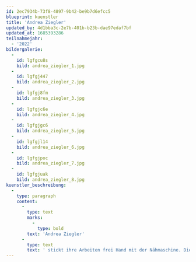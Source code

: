 ```yaml
---
id: 2ec7934b-73f8-4897-9b42-be9b7d6efcc5
blueprint: kuenstler
title: 'Andrea Ziegler'
updated_by: 4d1bba3c-2e7b-401b-b23b-dae97edaf7bf
updated_at: 1685393286
teilnahmejahr:
  - '2022'
bildergalerie:
  -
    id: lgfgcu8s
    bild: andrea_ziegler_1.jpg
  -
    id: lgfgj447
    bild: andrea_ziegler_2.jpg
  -
    id: lgfgj8fm
    bild: andrea_ziegler_3.jpg
  -
    id: lgfgjc6e
    bild: andrea_ziegler_4.jpg
  -
    id: lgfgjgc6
    bild: andrea_ziegler_5.jpg
  -
    id: lgfgjl14
    bild: andrea_ziegler_6.jpg
  -
    id: lgfgjpoc
    bild: andrea_ziegler_7.jpg
  -
    id: lgfgjuak
    bild: andrea_ziegler_8.jpg
kuenstler_beschreibung:
  -
    type: paragraph
    content:
      -
        type: text
        marks:
          -
            type: bold
        text: 'Andrea Ziegler'
      -
        type: text
        text: ' stickt ihre Arbeiten frei Hand mit der Nähmaschine. Die objekthaften, frei hängenden Arbeiten setzen sich mit den Themen Heimat, Globalisierung, Fremdsein und Integration auseinander. Die Bilderzyklen aus subjektiven Eindrücken und bildlichen Fundstücken entstehen häufig auf Reisen. Sie bilden eine Art künstlerische Reportage, die Momentaufnahmen eines Ortes und der Menschen, die dort leben, sowie Ausschnitte gesellschaftlicher Entwicklungen zeigen.'
---
```

